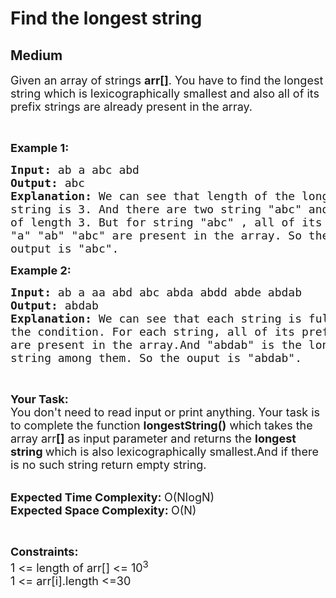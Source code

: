 # Find the longest string
## Medium 
<div class="problems_problem_content__Xm_eO"><p><span style="font-size:18px">Given an array of strings <strong>arr[]</strong>. You have to find the longest string which is&nbsp;lexicographically smallest and also&nbsp;all of its prefix strings are already present in the array.</span></p>

<p>&nbsp;</p>

<p><strong><span style="font-size:18px">Example 1:</span></strong></p>

<pre><span style="font-size:18px"><strong>Input:</strong> ab a abc abd</span>
<span style="font-size:18px"><strong>Output:</strong> abc</span>
<strong><span style="font-size:18px">Explanation: </span></strong><span style="font-size:18px">We can see that length of the longest </span>
<span style="font-size:18px">string is 3. And there are two string "abc" and "abd"</span>
<span style="font-size:18px">of length 3. But for string "abc" , all of its prefix</span>
<span style="font-size:18px">"a" "ab" "abc" are present in the array. So the</span>
<span style="font-size:18px">output is "abc".</span></pre>

<p><strong><span style="font-size:18px">Example 2:</span></strong></p>

<pre><strong><span style="font-size:18px">Input: </span></strong><span style="font-size:18px">ab a aa abd abc<strong><span style="font-size:18px"> </span></strong>abda abdd abde abdab</span>
<strong><span style="font-size:18px">Output: </span></strong><span style="font-size:18px">abdab</span>
<strong><span style="font-size:18px">Explanation: </span></strong><span style="font-size:18px">We can see that each string is fulfilling</span>
<span style="font-size:18px">the condition. For each string, all of its prefix </span>
<span style="font-size:18px">are present in the array.And "abdab" is the longest</span>
<span style="font-size:18px">string among them. So the ouput is "abdab".</span></pre>

<p>&nbsp;</p>

<p><span style="font-size:18px"><strong>Your Task:&nbsp;&nbsp;</strong><br>
You don't need to read input or print anything. Your task is to complete the function&nbsp;<strong>longestString()</strong>&nbsp;which takes the array arr<strong>[]</strong>&nbsp;as input parameter&nbsp;and returns the <strong>longest string </strong>which is also lexicographically&nbsp;smallest.And if there is no such string return empty string.</span><br>
&nbsp;</p>

<p><span style="font-size:18px"><strong>Expected Time Complexity: </strong>O(NlogN)<br>
<strong>Expected Space Complexity: </strong>O(N)</span></p>

<p>&nbsp;</p>

<p><span style="font-size:18px"><strong>Constraints:</strong><br>
1 &lt;= length of arr[]&nbsp;&lt;= 10<sup>3</sup><br>
1 &lt;= arr[i].length&nbsp;&lt;=30</span></p>
</div>